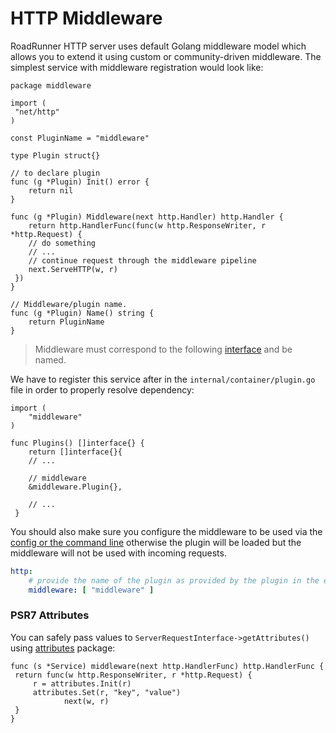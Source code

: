 # HTTP Middleware

RoadRunner HTTP server uses default Golang middleware model which allows you to extend it using custom or
community-driven middleware. The simplest service with middleware registration would look like:

```golang
package middleware

import (
 "net/http"
)

const PluginName = "middleware"

type Plugin struct{}

// to declare plugin
func (g *Plugin) Init() error {
    return nil
}

func (g *Plugin) Middleware(next http.Handler) http.Handler {
    return http.HandlerFunc(func(w http.ResponseWriter, r *http.Request) {
    // do something
    // ...
    // continue request through the middleware pipeline
    next.ServeHTTP(w, r)
 })
}

// Middleware/plugin name.
func (g *Plugin) Name() string {
    return PluginName
}
```

> Middleware must correspond to the following [interface](https://github.com/spiral/roadrunner/blob/master/plugins/http/plugin.go#L37) and be named.

We have to register this service after in the `internal/container/plugin.go` file in order to properly resolve dependency:

```golang
import (
    "middleware"
)

func Plugins() []interface{} {
	return []interface{}{
    // ...
    
    // middleware
    &middleware.Plugin{},
    
    // ...
 }
```

You should also make sure you configure the middleware to be used via the [config or the command line](https://roadrunner.dev/docs/intro-config) otherwise the plugin will be loaded but the middleware will not be used with incoming requests.

```yaml
http:
    # provide the name of the plugin as provided by the plugin in the example's case, "middleware"
    middleware: [ "middleware" ]
```

### PSR7 Attributes

You can safely pass values to `ServerRequestInterface->getAttributes()` using [attributes](https://github.com/spiral/roadrunner/blob/master/plugins/http/attributes/attributes.go) package:

```golang
func (s *Service) middleware(next http.HandlerFunc) http.HandlerFunc {
 return func(w http.ResponseWriter, r *http.Request) {
     r = attributes.Init(r)
     attributes.Set(r, "key", "value")
            next(w, r)
 }
}
```
